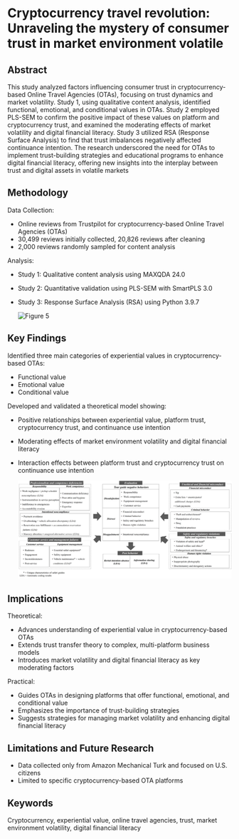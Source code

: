 # Cryptocurrency travel revolution: Unraveling the mystery of consumer trust in market environment volatile

## Abstract
This study analyzed factors influencing consumer trust in cryptocurrency-based Online Travel Agencies (OTAs), focusing on trust dynamics and market volatility. Study 1, using qualitative content analysis, identified functional, emotional, and conditional values in OTAs. Study 2 employed PLS-SEM to confirm the positive impact of these values on platform and cryptocurrency trust, and examined the moderating effects of market volatility and digital financial literacy. Study 3 utilized RSA (Response Surface Analysis) to find that trust imbalances negatively affected continuance intention. The research underscored the need for OTAs to implement trust-building strategies and educational programs to enhance digital financial literacy, offering new insights into the interplay between trust and digital assets in volatile markets

## Methodology
Data Collection:
- Online reviews from Trustpilot for cryptocurrency-based Online Travel Agencies (OTAs)
- 30,499 reviews initially collected, 20,826 reviews after cleaning
- 2,000 reviews randomly sampled for content analysis

Analysis:
- Study 1: Qualitative content analysis using MAXQDA 24.0
- Study 2: Quantitative validation using PLS-SEM with SmartPLS 3.0
- Study 3: Response Surface Analysis (RSA) using Python 3.9.7

  <img src="https://github.com/WineGrasshopper/Cryptocurrency_travel_revolution/Figure/FIGURE 1. Research flow..jpg?raw=true" alt="Figure 5" width="600"/>

## Key Findings
Identified three main categories of experiential values in cryptocurrency-based OTAs:
- Functional value
- Emotional value
- Conditional value

Developed and validated a theoretical model showing:
- Positive relationships between experiential value, platform trust, cryptocurrency trust, and continuance use intention
- Moderating effects of market environment volatility and digital financial literacy
- Interaction effects between platform trust and cryptocurrency trust on continuance use intention

  <img src="https://github.com/WineGrasshopper/Unveiling_the_dark_side_of_safari_tourism/blob/0e5e5152ea79f091383bbee230299977b87d97e3/Figure/Fig.5..jpg?raw=true" alt="Figure 5" width="600"/>

## Implications
Theoretical:
- Advances understanding of experiential value in cryptocurrency-based OTAs
- Extends trust transfer theory to complex, multi-platform business models
- Introduces market volatility and digital financial literacy as key moderating factors

Practical:
- Guides OTAs in designing platforms that offer functional, emotional, and conditional value
- Emphasizes the importance of trust-building strategies
- Suggests strategies for managing market volatility and enhancing digital financial literacy

## Limitations and Future Research
- Data collected only from Amazon Mechanical Turk and focused on U.S. citizens
- Limited to specific cryptocurrency-based OTA platforms

## Keywords
Cryptocurrency, experiential value, online travel agencies, trust, market environment volatility, digital financial literacy
